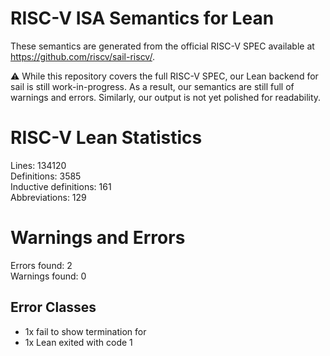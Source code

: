 # RISC-V ISA Semantics for Lean

These semantics are generated from the official RISC-V SPEC available at
https://github.com/riscv/sail-riscv/.

⚠️ While this repository covers the full RISC-V SPEC, our Lean backend for sail
is still work-in-progress. As a result, our semantics are still full of warnings
and errors. Similarly, our output is not yet polished for readability.
# RISC-V Lean Statistics

Lines: 134120  
Definitions: 3585  
Inductive definitions: 161  
Abbreviations: 129  

# Warnings and Errors

Errors found: 2  
Warnings found: 0  

## Error Classes

- 1x fail to show termination for
- 1x Lean exited with code 1
